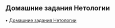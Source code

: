 <h2><strong>Домашние задания Нетологии</strong></h2>
</p> <p>&bull; <a href="Homework 2_8.pdf">Домашние задания Нетологии</a></p>
